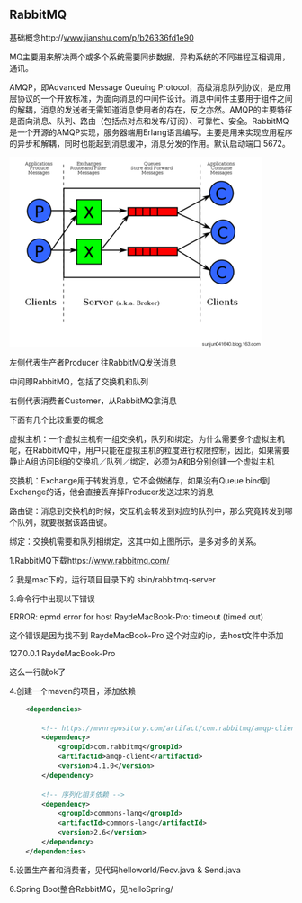 ## RabbitMQ

基础概念http://www.jianshu.com/p/b26336fd1e90

MQ主要用来解决两个或多个系统需要同步数据，异构系统的不同进程互相调用，通讯。

AMQP，即Advanced Message Queuing Protocol，高级消息队列协议，是应用层协议的一个开放标准，为面向消息的中间件设计。消息中间件主要用于组件之间的解耦，消息的发送者无需知道消息使用者的存在，反之亦然。AMQP的主要特征是面向消息、队列、路由（包括点对点和发布/订阅）、可靠性、安全。RabbitMQ是一个开源的AMQP实现，服务器端用Erlang语言编写。主要是用来实现应用程序的异步和解耦，同时也能起到消息缓冲，消息分发的作用。默认启动端口 5672。

![MQ结构](1.png)

左侧代表生产者Producer 往RabbitMQ发送消息

中间即RabbitMQ，包括了交换机和队列

右侧代表消费者Customer，从RabbitMQ拿消息

下面有几个比较重要的概念

虚拟主机：一个虚拟主机有一组交换机，队列和绑定。为什么需要多个虚拟主机呢，在RabbitMQ中，用户只能在虚拟主机的粒度进行权限控制，因此，如果需要静止A组访问B组的交换机／队列／绑定，必须为A和B分别创建一个虚拟主机

交换机：Exchange用于转发消息，它不会做储存，如果没有Queue bind到Exchange的话，他会直接丢弃掉Producer发送过来的消息

路由键：消息到交换机的时候，交互机会转发到对应的队列中，那么究竟转发到哪个队列，就要根据该路由键。

绑定：交换机需要和队列相绑定，这其中如上图所示，是多对多的关系。







1.RabbitMQ下载https://www.rabbitmq.com/

2.我是mac下的，运行项目目录下的 sbin/rabbitmq-server

3.命令行中出现以下错误

ERROR: epmd error for host RaydeMacBook-Pro: timeout (timed out)

这个错误是因为找不到 RaydeMacBook-Pro 这个对应的ip，去host文件中添加

127.0.0.1  RaydeMacBook-Pro 

这么一行就ok了

4.创建一个maven的项目，添加依赖

```xml
    <dependencies>

        <!-- https://mvnrepository.com/artifact/com.rabbitmq/amqp-client -->
        <dependency>
            <groupId>com.rabbitmq</groupId>
            <artifactId>amqp-client</artifactId>
            <version>4.1.0</version>
        </dependency>

        <!-- 序列化相关依赖 -->
        <dependency>
            <groupId>commons-lang</groupId>
            <artifactId>commons-lang</artifactId>
            <version>2.6</version>
        </dependency>
    </dependencies>

```

5.设置生产者和消费者，见代码helloworld/Recv.java & Send.java

6.Spring Boot整合RabbitMQ，见helloSpring/